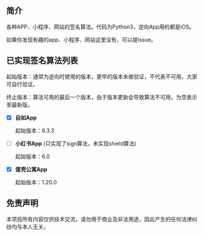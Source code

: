 ## 简介
各种APP、小程序、网站的签名算法。代码为Python3，逆向App用的都是iOS。

如果你发现有趣的app、小程序、网站这里没有，可以提issue。



## 已实现签名算法列表
起始版本：通常为逆向时使用的版本，更早的版本未做验证，不代表不可用，大家可自行验证。

终止版本：算法可用的最后一个版本，由于版本更新会导致算法不可用，为空表示至最新版。

- [x] **自如App** 
    
    起始版本：6.3.3
    
- [ ] **小红书App** (只实现了sign算法，未实现shield算法)
    
    起始版本：6.0
    
- [x] **蛋壳公寓App** 
    
    起始版本：1.20.0



## 免责声明
本项目所有内容仅供技术交流，请勿用于商业及非法用途，因此产生的任何法律纠纷均与本人无关。